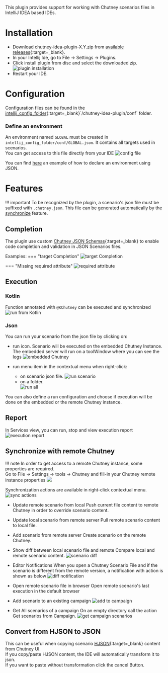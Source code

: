 <!--
  ~ SPDX-FileCopyrightText: 2017-2024 Enedis
  ~
  ~ SPDX-License-Identifier: Apache-2.0
  ~
-->

This plugin provides support for working with Chutney scenarios files in IntelliJ IDEA based IDEs.
# Installation

* Download chutney-idea-plugin-X.Y.zip from [available releases](https://github.com/Enedis-OSS/chutney-idea-plugin/releases){:target=_blank}.
* In your Intellij Ide, go to File -> Settings -> Plugins.
* Click install plugin from disc and select the downloaded zip.
  ![plugin installation](../img/idea_plugin/install-plugin.gif)
* Restart your IDE.



# Configuration
Configuration files can be found in the [intellij_config_folder](https://intellij-support.jetbrains.com/hc/en-us/articles/206544519-Directories-used-by-the-IDE-to-store-settings-caches-plugins-and-logs#:~:text=Configuration%20(idea.config.path)%3A%20%25APPDATA%25%5CJetBrains%5CIntelliJIdea2022.2){:target=_blank}`/chutney-idea-plugin/conf` folder.
### Define an environment
An environment named `GLOBAL` must be created in `intellij_config_folder/conf/GLOBAL.json`. It contains all targets used in scenarios. </br>
You can get access to this file directly from your IDE
![config file](../img/idea_plugin/config_file.png)

You can find [here](/getting_started/write/#define-your-test-environment-alternative) an example of how to declare an environment using JSON.

# Features
!!! important
    To be recognized by the plugin, a scenario's json file must be suffixed with `.chutney.json`.
    This file can be generated automatically by the [synchronize](/installation/ci_cd/scenario_sync/) feature.

## Completion
The plugin use custom [Chutney JSON Schemas](https://github.com/Enedis-OSS/chutney-idea-plugin/blob/2.1/src/main/resources/chutney-v2.schema.json){:target=_blank} to enable code completion and validation in JSON Scenarios files.

Examples:
=== "target Completion"
    ![target Completion](../img/idea_plugin/target_completion.png)

=== "Missing required attribute"
    ![required attribute](../img/idea_plugin/required_attribute.png)

## Execution
### Kotlin
Function annotated with `@KChutney` can be executed and synchronized
![run from Kotlin](../img/idea_plugin/run_kotlin.png)

### Json
You can run your scenario from the json file by clicking on:
 
* run icon. Scenario will be executed on the embedded Chutney Instance.
 The embedded server will run on a toolWindow where you can see the logs
  ![embedded Chutney](../img/idea_plugin/local_server.png)
* run menu item in the contextual menu when right-click:

    - on scenario json file.
      ![run scenario](../img/idea_plugin/run_scenario.png)
    - on a folder. <br>
      ![run all](../img/idea_plugin/run_scenarios.png)

You can also define a run configuration and choose if execution will be done on the embedded or the remote Chutney instance.

## Report
In Services view, you can run, stop and view execution report
![execution report](../img/idea_plugin/exec_report.gif)

## Synchronize with remote Chutney
!!! note
    In order to get access to a remote Chutney instance, some properties are required. </br>
    Go to File -> Settings -> tools -> Chutney and fill-in your Chutney remote instance properties
    ![](../img/idea_plugin/remote_conf.png)

Synchronization actions are available in right-click contextual menu.
![sync actions](../img/idea_plugin/sync_actions.png)

* Update remote scenario from local
  Push current file content to remote Chutney in order to override scenario content.
* Update local scenario from remote server
  Pull remote scenario content to local file.  

* Add scenario from remote server
    Create scenario on the remote Chutney.

* Show diff between local scenario file and remote
  Compare local and remote scenario content.
  ![scenario diff](../img/idea_plugin/scenario_diff.png)

* Editor Notifications
  When you open a Chutney Scenario File and if the scenario is different from the remote version, a notification with action is shown as below
 ![diff notification](../img/idea_plugin/diff_notif.png)

* Open remote scenario file in browser
  Open remote scenario's last execution in the default browser

* Add scenario to an existing campaign
  ![add to campaign](../img/idea_plugin/add_to_campaign.png)

* Get All scenarios of a campaign
  On an empty directory call the action Get scenarios from Campaign.
  ![get campaign scenarios](../img/idea_plugin/get_campaign_scenarios.png)

## Convert from HJSON to JSON
This can be useful when copying scenario [HJSON](https://hjson.github.io/){:target=_blank} content from Chutney UI.</br>
If you copy/paste HJSON content, the IDE will automatically transform it to json.</br>
If you want to paste without transformation click the cancel Button.

